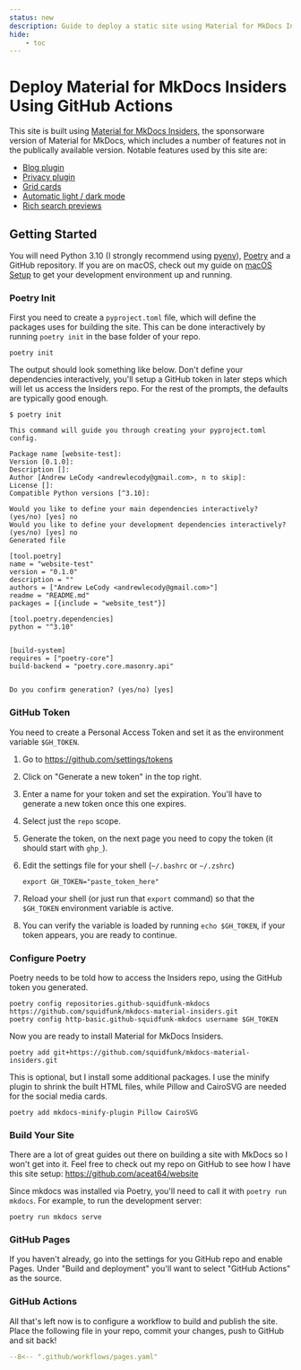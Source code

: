 ```yaml
---
status: new
description: Guide to deploy a static site using Material for MkDocs Insiders on GitHub Pages using Poetry and GitHub Actions
hide:
    - toc
---
```


# Deploy Material for MkDocs Insiders Using GitHub Actions

This site is built using [Material for MkDocs Insiders](https://squidfunk.github.io/mkdocs-material/insiders/), the sponsorware version of Material for MkDocs, which includes a number of features not in the publically available version. Notable features used by this site are:

* [Blog plugin](https://squidfunk.github.io/mkdocs-material/setup/setting-up-a-blog/)
* [Privacy plugin](https://squidfunk.github.io/mkdocs-material/setup/ensuring-data-privacy/#built-in-privacy-plugin)
* [Grid cards](https://squidfunk.github.io/mkdocs-material/reference/grids/#using-card-grids)
* [Automatic light / dark mode](https://squidfunk.github.io/mkdocs-material/setup/changing-the-colors/#automatic-light-dark-mode)
* [Rich search previews](https://squidfunk.github.io/mkdocs-material/blog/2021/09/13/search-better-faster-smaller/#rich-search-previews)

## Getting Started

You will need Python 3.10 (I strongly recommend using [pyenv](https://github.com/pyenv/pyenv)), [Poetry](https://python-poetry.org/) and a GitHub repository. If you are on macOS, check out my guide on [macOS Setup](/guides/macos-setup) to get your development environment up and running.

### Poetry Init

First you need to create a `pyproject.toml` file, which will define the packages uses for building the site. This can be done interactively by running `poetry init` in the base folder of your repo.

``` shell
poetry init
```

The output should look something like below. Don't define your dependencies interactively, you'll setup a GitHub token in later steps which will let us access the Insiders repo. For the rest of the prompts, the defaults are typically good enough.

``` shell
$ poetry init

This command will guide you through creating your pyproject.toml config.

Package name [website-test]:  
Version [0.1.0]:  
Description []:  
Author [Andrew LeCody <andrewlecody@gmail.com>, n to skip]:  
License []:  
Compatible Python versions [^3.10]:  

Would you like to define your main dependencies interactively? (yes/no) [yes] no
Would you like to define your development dependencies interactively? (yes/no) [yes] no
Generated file

[tool.poetry]
name = "website-test"
version = "0.1.0"
description = ""
authors = ["Andrew LeCody <andrewlecody@gmail.com>"]
readme = "README.md"
packages = [{include = "website_test"}]

[tool.poetry.dependencies]
python = "^3.10"


[build-system]
requires = ["poetry-core"]
build-backend = "poetry.core.masonry.api"


Do you confirm generation? (yes/no) [yes]
```

### GitHub Token

You need to create a Personal Access Token and set it as the environment variable `$GH_TOKEN`.

1. Go to <https://github.com/settings/tokens>
2. Click on "Generate a new token" in the top right.
3. Enter a name for your token and set the expiration. You'll have to generate a new token once this one expires.
4. Select just the `repo` scope.
5. Generate the token, on the next page you need to copy the token (it should start with `ghp_`).
6. Edit the settings file for your shell (`~/.bashrc` or `~/.zshrc`)

    ``` shell
    export GH_TOKEN="paste_token_here"
    ```

7. Reload your shell (or just run that `export` command) so that the `$GH_TOKEN` environment variable is active.
8. You can verify the variable is loaded by running `echo $GH_TOKEN`, if your token appears, you are ready to continue.

### Configure Poetry

Poetry needs to be told how to access the Insiders repo, using the GitHub token you generated.

```shell
poetry config repositories.github-squidfunk-mkdocs https://github.com/squidfunk/mkdocs-material-insiders.git
poetry config http-basic.github-squidfunk-mkdocs username $GH_TOKEN
```

Now you are ready to install Material for MkDocs Insiders.

``` shell
poetry add git+https://github.com/squidfunk/mkdocs-material-insiders.git
```

This is optional, but I install some additional packages. I use the minify plugin to shrink the built HTML files, while Pillow and CairoSVG are needed for the social media cards.

``` shell
poetry add mkdocs-minify-plugin Pillow CairoSVG
```

### Build Your Site

There are a lot of great guides out there on building a site with MkDocs so I won't get into it. Feel free to check out my repo on GitHub to see how I have this site setup: <https://github.com/aceat64/website>

Since mkdocs was installed via Poetry, you'll need to call it with `poetry run mkdocs`. For example, to run the development server:

``` shell
poetry run mkdocs serve
```

### GitHub Pages

If you haven't already, go into the settings for you GitHub repo and enable Pages. Under "Build and deployment" you'll want to select "GitHub Actions" as the source.

### GitHub Actions

All that's left now is to configure a workflow to build and publish the site. Place the following file in your repo, commit your changes, push to GitHub and sit back!

``` yaml title=".github/workflows/pages.yaml"
--8<-- ".github/workflows/pages.yaml"
```
